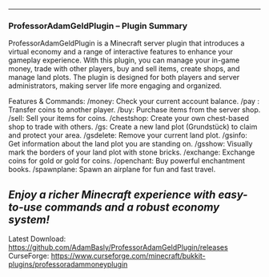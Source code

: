 ----------------------------------------------
### ProfessorAdamGeldPlugin – Plugin Summary

ProfessorAdamGeldPlugin is a Minecraft server plugin that introduces a virtual economy and a range of interactive features to enhance your gameplay experience. With this plugin, you can manage your in-game money, trade with other players, buy and sell items, create shops, and manage land plots. The plugin is designed for both players and server administrators, making server life more engaging and organized.

Features & Commands:
/money: Check your current account balance.
/pay <player> <amount>: Transfer coins to another player.
/buy: Purchase items from the server shop.
/sell: Sell your items for coins.
/chestshop: Create your own chest-based shop to trade with others.
/gs: Create a new land plot (Grundstück) to claim and protect your area.
/gsdelete: Remove your current land plot.
/gsinfo: Get information about the land plot you are standing on.
/gsshow: Visually mark the borders of your land plot with stone bricks.
/exchange: Exchange coins for gold or gold for coins.
/openchant: Buy powerful enchantment books.
/spawnplane: Spawn an airplane for fun and fast travel.

_Enjoy a richer Minecraft experience with easy-to-use commands and a robust economy system!_
----------------------------------------------
Latest Download: https://github.com/AdamBasly/ProfessorAdamGeldPlugin/releases
CurseForge: https://www.curseforge.com/minecraft/bukkit-plugins/professoradammoneyplugin
